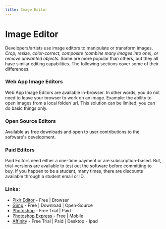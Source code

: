 ```yaml
---
title: Image Editor
---
```


# Image Editor

Developers/artists use image editors to manipulate or transform images. *Crop, resize, color-correct, composite (combine many images into one), or remove unwanted objects.*
Some are more popular than others, but they all have similar editing capabilities. The following sections cover some of their differences.

### Web App Image Editors

Web App Image Editors are available in-browser. In other words, you  do not need to leave your browser to work on an image. Example: the  ability to open images from a local folder/ url. This solution can be limited, you can do basic things only.

### Open Source Editors

Available as free downloads and open to user contributions to the software's development.

### Paid Editors

Paid Editors need either a one-time payment or are subscription-based. But, trial-versions are available to test out the software before committing to buy. If you happen to be a student, many times, there are discounts  available through a student email or ID.

### Links: 
* <a href='https://pixlr.com/editor/' target='_blank' rel='nofollow'>Pixlr Editor</a> - Free | Browser
* <a href='https://www.gimp.org/' target='_blank' rel='nofollow'>Gimp</a> - Free | Download | Open-Source
* <a href='https://www.adobe.com/products/photoshop.html' target='_blank' rel='nofollow'>Photoshop</a> - Free Trial | Paid
* <a href='https://www.photoshop.com/products/photoshopexpress' target='_blank' rel='nofollow'>Photoshop Express</a> - Free | Mobile
* <a href='https://affinity.serif.com' target='_blank' rel='nofollow'>Affinity</a> - Free Trial | Paid | Desktop - Ipad

